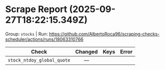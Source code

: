 # Scrape Report (2025-09-27T18:22:15.349Z)

Group: `stocks`  |  Run: https://github.com/AlbertoRoca96/scraping-checks-scheduler/actions/runs/18063310766

| Check | Changed | Keys | Error |
|---|:---:|:--|:--|
| `stock_ntdoy_global_quote` | — |  |  |
